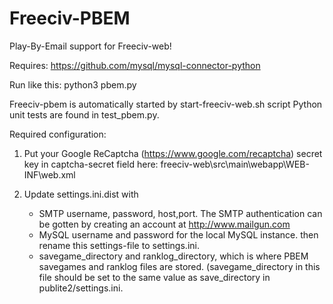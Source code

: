 Freeciv-PBEM
============

Play-By-Email support for Freeciv-web!

Requires:
https://github.com/mysql/mysql-connector-python

Run like this:
python3 pbem.py

Freeciv-pbem is automatically started by start-freeciv-web.sh script
Python unit tests are found in test_pbem.py.

Required configuration:
 1. Put your Google ReCaptcha (https://www.google.com/recaptcha) 
  secret key in captcha-secret field here:
    freeciv-web\src\main\webapp\WEB-INF\web.xml 

 2. Update settings.ini.dist with
     - SMTP username, password, host,port. The SMTP authentication can be gotten by creating an account at http://www.mailgun.com
     - MySQL username and password for the local MySQL instance. 
    then rename this settings-file to settings.ini.
     - savegame_directory and ranklog_directory, which is where PBEM savegames and ranklog files are stored.
       (savegame_directory in this file should be set to the same value as save_directory in publite2/settings.ini.
    

